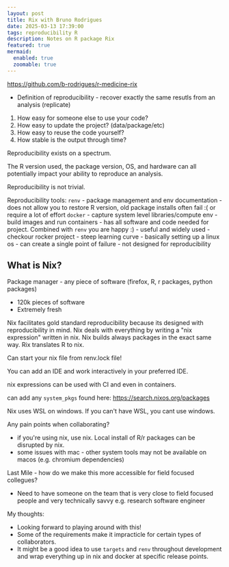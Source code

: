 ```yaml
---
layout: post
title: Rix with Bruno Rodrigues
date: 2025-03-13 17:39:00
tags: reproducibility R
description: Notes on R package Rix
featured: true
mermaid:
  enabled: true
  zoomable: true
---
```


https://github.com/b-rodrigues/r-medicine-rix

- Definition of reproducibility - recover exactly the same resutls from an analysis (replicate)
1) How easy for someone else to use your code?
2) How easy to update the project? (data/package/etc)
3) How easy to reuse the code yourself?
4) How stable is the output through time?

Reproducibility exists on a spectrum.

The R version used, the package version, OS, and hardware can all potentially impact your ability to reproduce an analysis. 

Reproducibility is not trivial.

Reproducibility tools: 
`renv` - package management and env documentation - does not allow you to restore R version, old package installs often fail :( or require a lot of effort
`docker` - capture system level libraries/compute env - build images and run containers - has all software and code needed for project. Combined with `renv` you are happy :)
    - useful and widely used
    - checkour rocker project
    - steep learning curve
    - basically setting up a linux os
    - can create a single point of failure 
    - not designed for reproducibility 

## What is Nix?
Package manager - any piece of software (firefox, R, r packages, python packages)
- 120k pieces of software
- Extremely fresh

Nix facilitates gold standard reproducibility because its designed with reproducibility in mind.
Nix deals with everything by writing a "nix expression" written in nix. Nix builds always packages in the exact same way.
Rix translates R to nix. 

Can start your nix file from renv.lock file!

You can add an IDE and work interactively in your preferred IDE. 

nix expressions can be used with CI and even in containers. 

can add any `system_pkgs` found here: https://search.nixos.org/packages

Nix uses WSL on windows. If you can't have WSL, you cant use windows. 

 Any pain points when collaborating?
- if you're using nix, use nix. Local install of R/r packages can be disrupted by nix.
- some issues with mac - other system tools may not be available on macos (e.g. chromium dependencies)

Last Mile - how do we make this more accessible for field focused collegues? 
- Need to have someone on the team that is very close to field focused people and very technically savvy e.g. research software engineer

My thoughts:

- Looking forward to playing around with this!
- Some of the requirements make it impracticle for certain types of collaborators. 
- It might be a good idea to use `targets` and `renv` throughout development and wrap everything up in nix and docker at specific release points. 
